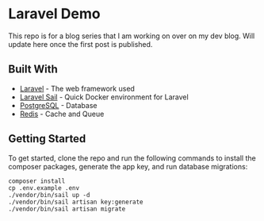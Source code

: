 # Laravel Demo

This repo is for a blog series that I am working on over on my dev blog. Will update here once the first post is published.

## Built With

* [Laravel](https://laravel.com/) - The web framework used
* [Laravel Sail](https://laravel.com/docs/10.x/sail) - Quick Docker environment for Laravel
* [PostgreSQL](https://www.postgresql.org/) - Database
* [Redis](https://redis.io/) - Cache and Queue

## Getting Started

To get started, clone the repo and run the following commands to install the composer packages, generate the app key, and run database migrations:

```
composer install
cp .env.example .env
./vendor/bin/sail up -d
./vendor/bin/sail artisan key:generate
./vendor/bin/sail artisan migrate
```